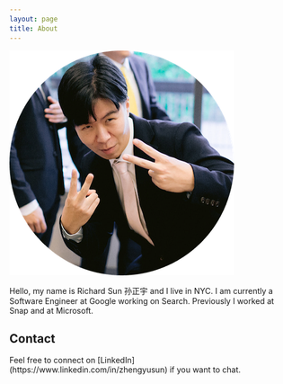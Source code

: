 ```yaml
---
layout: page
title: About
---
```

![self](/assets/selfcircle.png)

Hello, my name is Richard Sun 孙正宇 and I live in NYC. I am currently a Software Engineer at Google working on Search. Previously I worked at Snap and at Microsoft.

<h2>Contact</h2>
Feel free to connect on [LinkedIn](https://www.linkedin.com/in/zhengyusun) if you want to chat.